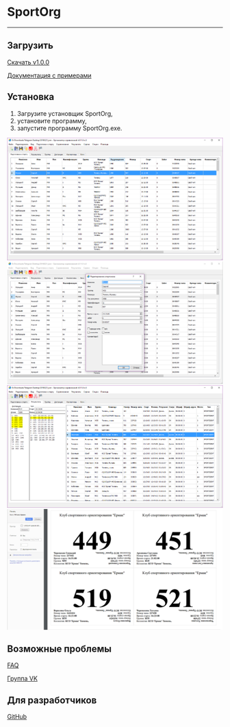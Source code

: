 # SportOrg

___

## Загрузить

[Скачать v1.0.0](//sportorg.o-ural.ru/sportorg-v1.0.0.exe)

[Документация c примерами](//sportorg.o-ural.ru/data/docs180125.zip)

## Установка

1. Загрузите установщик SportOrg,
1. установите программу,
1. запустите программу SportOrg.exe.

![Mainwindow sportorg](img/mainwindow.png)
![Dialogedit sportorg](img/dialogedit.png)
![Result sportorg](img/result.png)
![Bibprintout sportorg](img/bibprintout.png)

## Возможные проблемы

[FAQ](faq/index.md)

[Группа VK](https://vk.com/sportorgpro)

## Для разработчиков

[GitHub](https://sportorg.github.io/pysport/)
